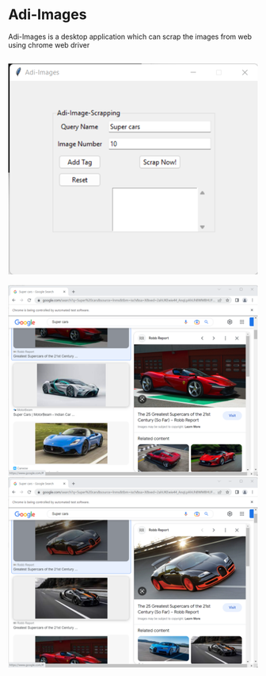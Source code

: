 # Adi-Images
Adi-Images is a desktop application which can scrap the images from web using chrome web driver


![alt text](https://github.com/LALalitViyogi/Adi-Images/blob/main/images/Screenshot_2.png?raw=true)
-----------------------------------------------------------------------------------------------------
![alt text](https://github.com/LALalitViyogi/Adi-Images/blob/main/images/Screenshot%202022-11-30%20211354.png?raw=true)
![alt text](https://github.com/LALalitViyogi/Adi-Images/blob/main/images/Screenshot%202022-11-30%20211344.png?raw=true)
